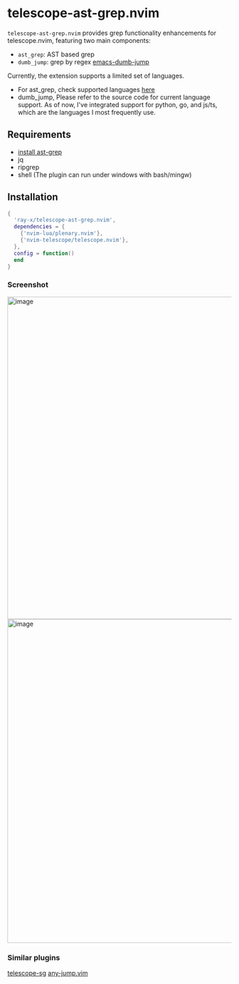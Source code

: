 # telescope-ast-grep.nvim

`telescope-ast-grep.nvim` provides grep functionality enhancements for telescope.nvim, featuring two main components:
- `ast_grep`: AST based grep
- `dumb_jump`: grep by regex [emacs-dumb-jump](https://github.com/jacktasia/dumb-jump)

Currently, the extension supports a limited set of languages.
- For ast_grep, check supported languages [here](https://github.com/ast-grep/ast-grep)
- dumb_jump, Please refer to the source code for current language support. As of now, I've integrated support for python, go, and js/ts, which are the languages I most frequently use.

## Requirements
- [install ast-grep](https://github.com/ast-grep/ast-grep#installation)
- jq
- ripgrep
- shell (The plugin can run under windows with bash/mingw)

## Installation
```lua
{
  'ray-x/telescope-ast-grep.nvim',
  dependencies = {
    {'nvim-lua/plenary.nvim'},
    {'nvim-telescope/telescope.nvim'},
  },
  config = function()
  end
}
```

### Screenshot

<img width="723" alt="image" src="https://user-images.githubusercontent.com/1681295/280444212-e6aeee3d-7305-4e44-bf0b-444dca15a693.png">


<img width="726" alt="image" src="https://user-images.githubusercontent.com/1681295/280444283-ebe5159e-a3d8-4291-b642-a7c8903a08a0.png">

### Similar plugins

[telescope-sg](https://github.com/Marskey/telescope-sg)
[any-jump.vim](https://github.com/pechorin/any-jump.vim)

